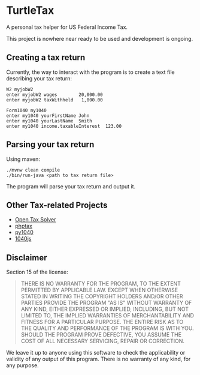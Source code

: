 # TurtleTax

A personal tax helper for US Federal Income Tax.

This project is nowhere near ready to be used and development is ongoing.

## Creating a tax return

Currently, the way to interact with the program is to create a text file describing your tax return:

    W2 myjobW2
    enter myjobW2 wages        20,000.00
    enter myjobW2 taxWithheld   1,000.00
    
    Form1040 my1040
    enter my1040 yourFirstName John
    enter my1040 yourLastName  Smith
    enter my1040 income.taxableInterest  123.00

## Parsing your tax return

Using maven:

    ./mvnw clean compile
    ./bin/run-java <path to tax return file>

The program will parse your tax return and output it.

## Other Tax-related Projects
* [Open Tax Solver](https://sourceforge.net/projects/opentaxsolver)
* [phptax](https://sourceforge.net/projects/phptax)
* [py1040](https://github.com/b-k/py1040)
* [1040js](https://github.com/b-k/1040.js)

## Disclaimer

Section 15 of the license:

> THERE IS NO WARRANTY FOR THE PROGRAM, TO THE EXTENT PERMITTED BY
> APPLICABLE LAW. EXCEPT WHEN OTHERWISE STATED IN WRITING THE COPYRIGHT
> HOLDERS AND/OR OTHER PARTIES PROVIDE THE PROGRAM "AS IS" WITHOUT
> WARRANTY OF ANY KIND, EITHER EXPRESSED OR IMPLIED, INCLUDING, BUT NOT
> LIMITED TO, THE IMPLIED WARRANTIES OF MERCHANTABILITY AND FITNESS FOR
> A PARTICULAR PURPOSE. THE ENTIRE RISK AS TO THE QUALITY AND
> PERFORMANCE OF THE PROGRAM IS WITH YOU. SHOULD THE PROGRAM PROVE
> DEFECTIVE, YOU ASSUME THE COST OF ALL NECESSARY SERVICING, REPAIR OR
> CORRECTION.

We leave it up to anyone using this software to check the applicability or validity of any output of this program.  There is no warranty of any kind, for any purpose.

